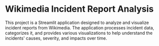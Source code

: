 # Wikimedia Incident Report Analysis

This project is a Streamlit application designed to analyze and visualize incident reports from Wikimedia. The application processes incident data, categorizes it, and provides various visualizations to help understand the incidents' causes, severity, and impacts over time.